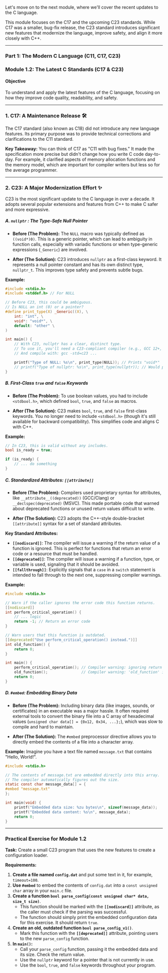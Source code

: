 Let's move on to the next module, where we'll cover the recent updates to the C language.

This module focuses on the C17 and the upcoming C23 standards. While C17 was a smaller, bug-fix release, the C23 standard introduces significant new features that modernize the language, improve safety, and align it more closely with C++.

-----

### **Part 1: The Modern C Language (C11, C17, C23)**

### **Module 1.2: The Latest C Standards (C17 & C23)**

#### **Objective**

To understand and apply the latest features of the C language, focusing on how they improve code quality, readability, and safety.

-----

### **1. C17: A Maintenance Release 🛠️**

The C17 standard (also known as C18) did not introduce any new language features. Its primary purpose was to provide technical corrections and clarifications to the C11 standard.

**Key Takeaway:** You can think of C17 as "C11 with bug fixes." It made the specification more precise but didn't change how you write C code day-to-day. For example, it clarified aspects of memory allocation functions and the memory model, which are important for compiler writers but less so for the average programmer.

-----

### **2. C23: A Major Modernization Effort ✨**

C23 is the most significant update to the C language in over a decade. It adopts several popular extensions and features from C++ to make C safer and more expressive.

##### **A. `nullptr` : The Type-Safe Null Pointer**

  * **Before (The Problem):** The `NULL` macro was typically defined as `((void*)0)`. This is a generic pointer, which can lead to ambiguity in function calls, especially with variadic functions or when type-generic expressions (`_Generic`) are involved.

  * **After (The Solution):** C23 introduces `nullptr` as a first-class keyword. It represents a null pointer constant and has its own distinct type, `nullptr_t`. This improves type safety and prevents subtle bugs.

**Example:**

```c
#include <stdio.h>
#include <stddef.h> // For NULL

// Before C23, this could be ambiguous.
// Is NULL an int (0) or a pointer?
#define print_type(X) _Generic((X), \
    int: "int", \
    void*: "void*", \
    default: "other" \
)

int main() {
    // With C23, nullptr has a clear, distinct type.
    // To use it, you'll need a C23-compliant compiler (e.g., GCC 12+, Clang 16+).
    // And compile with: gcc -std=c23 ...

    printf("Type of NULL: %s\n", print_type(NULL)); // Prints "void*"
    // printf("Type of nullptr: %s\n", print_type(nullptr)); // Would print "nullptr_t" if we added it
}
```

##### **B. First-Class `true` and `false` Keywords**

  * **Before (The Problem):** To use boolean values, you had to include `<stdbool.h>`, which defined `bool`, `true`, and `false` as macros.

  * **After (The Solution):** C23 makes `bool`, `true`, and `false` first-class keywords. You no longer need to include `<stdbool.h>` (though it's still available for backward compatibility). This simplifies code and aligns C with C++.

**Example:**

```c
// In C23, this is valid without any includes.
bool is_ready = true;

if (is_ready) {
    // ... do something
}
```

##### **C. Standardized Attributes: `[[attribute]]`**

  * **Before (The Problem):** Compilers used proprietary syntax for attributes, like `__attribute__((deprecated))` (GCC/Clang) or `__declspec(deprecated)` (MSVC). This made portable code that warned about deprecated functions or unused return values difficult to write.

  * **After (The Solution):** C23 adopts the C++-style double-bracket `[[attribute]]` syntax for a set of standard attributes.

**Key Standard Attributes:**

  * **`[[nodiscard]]`**: The compiler will issue a warning if the return value of a function is ignored. This is perfect for functions that return an error code or a resource that must be handled.
  * **`[[deprecated]]`**: The compiler will issue a warning if a function, type, or variable is used, signaling that it should be avoided.
  * **`[[fallthrough]]`**: Explicitly signals that a `case` in a `switch` statement is intended to fall through to the next one, suppressing compiler warnings.

**Example:**

```c
#include <stdio.h>

// Warn if the caller ignores the error code this function returns.
[[nodiscard]]
int perform_critical_operation() {
    // ... logic
    return -1; // Return an error code
}

// Warn users that this function is outdated.
[[deprecated("Use perform_critical_operation() instead.")]]
int old_function() {
    return 0;
}

int main() {
    perform_critical_operation(); // Compiler warning: ignoring return value of function with 'nodiscard' attribute
    old_function();               // Compiler warning: 'old_function' is deprecated
    return 0;
}
```

##### **D. `#embed`: Embedding Binary Data**

  * **Before (The Problem):** Including binary data (like images, sounds, or certificates) in an executable was a major hassle. It often required external tools to convert the binary file into a C array of hexadecimal values (`unsigned char data[] = {0x12, 0x34, ...};`), which was slow to compile and hard to maintain.

  * **After (The Solution):** The `#embed` preprocessor directive allows you to directly embed the contents of a file into a character array.

**Example:**
Imagine you have a text file named `message.txt` that contains "Hello, World\!".

```c
#include <stdio.h>

// The contents of message.txt are embedded directly into this array.
// The compiler automatically figures out the size.
static const char message_data[] = {
#embed "message.txt"
};

int main(void) {
    printf("Embedded data size: %zu bytes\n", sizeof(message_data));
    printf("Embedded data content: %s\n", message_data);
    return 0;
}
```

-----

### **Practical Exercise for Module 1.2**

**Task:** Create a small C23 program that uses the new features to create a configuration loader.

**Requirements:**

1.  **Create a file named `config.dat`** and put some text in it, for example, `timeout=100`.
2.  **Use `#embed`** to embed the contents of `config.dat` into a `const unsigned char` array in your `main.c` file.
3.  **Create a function `bool parse_config(const unsigned char* data, size_t size)`**.
      * This function should be marked with the **`[[nodiscard]]`** attribute, as the caller must check if the parsing was successful.
      * The function should simply print the embedded configuration data for this exercise. It should return `true`.
4.  **Create an old, outdated function `bool parse_config_v1()`**.
      * Mark this function with the **`[[deprecated]]`** attribute, pointing users to the new `parse_config` function.
5.  **In `main()`:**
      * Call your `parse_config` function, passing it the embedded data and its size. Check the return value.
      * Use the `nullptr` keyword for a pointer that is not currently in use.
      * Use the `bool`, `true`, and `false` keywords throughout your program.
